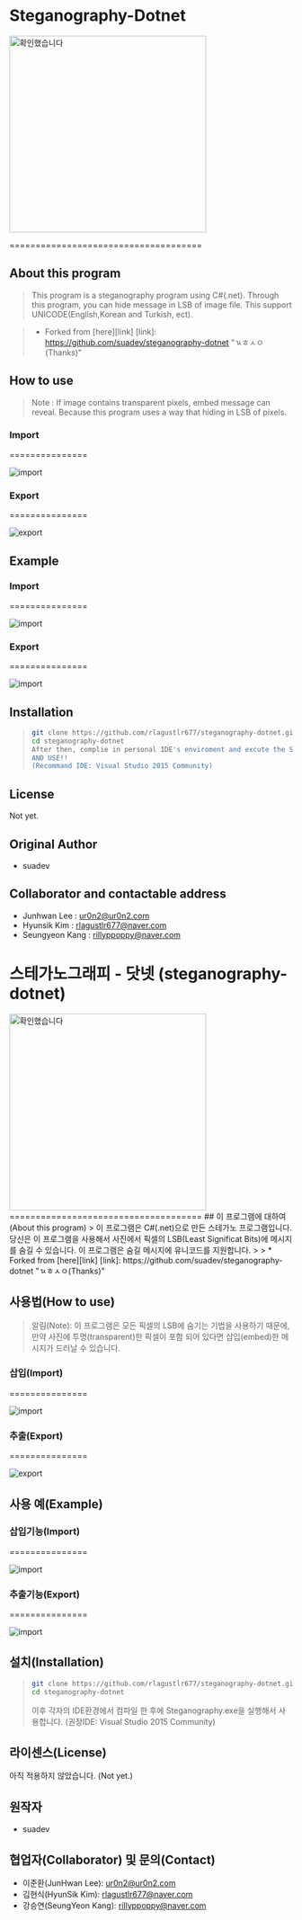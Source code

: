 # Steganography-Dotnet
<img src="https://ur0n2.com/githu/gdgtse.png" alt="확인했습니다" height="350" width="350">

=====================================

## About this program
> This program is a steganography program using C#(.net). Through this program, you can hide message in LSB of image file. This support UNICODE(English,Korean and Turkish, ect).

>* Forked from [here][link]
[link]: https://github.com/suadev/steganography-dotnet "ㄳㅎㅅㅇ(Thanks)"

## How to use
> Note : If image contains transparent pixels, embed message can reveal. Because this program uses a way that hiding in LSB of pixels.

### Import
===============

 <img src="https://ur0n2.com/githu/im2.png" alt="import">

### Export
===============

 <img src="https://ur0n2.com/githu/ex.png" alt="export">


## Example
### Import
 ===============

 <img src="https://ur0n2.com/githu/imp.png" alt="import">

### Export
 ===============

 <img src="https://ur0n2.com/githu/exp.png" alt="import">



## Installation
>```bash
>git clone https://github.com/rlagustlr677/steganography-dotnet.git
>cd steganography-dotnet
>After then, complie in personal IDE's enviroment and excute the Steganography.exe.
>AND USE!!
>(Recommand IDE: Visual Studio 2015 Community)

## License
Not yet.

## Original Author
* suadev

## Collaborator and contactable address
* Junhwan Lee : ur0n2@ur0n2.com
* Hyunsik Kim : rlagustlr677@naver.com
* Seungyeon Kang : rillyppoppy@naver.com

# 스테가노그래피 - 닷넷 (steganography-dotnet)
 <img src="https://ur0n2.com/githu/gdgtse.png" alt="확인했습니다" height="350" width="350">
=====================================
## 이 프로그램에 대하여 (About this program)
> 이 프로그램은 C#(.net)으로 만든 스테가노 프로그램입니다. 당신은 이 프로그램을 사용해서 사진에서 픽셀의 LSB(Least Significat Bits)에 메시지를 숨길 수 있습니다. 이 프로그램은 숨길 메시지에 유니코드를 지원합니다.
>
> * Forked from [here][link]
[link]: https://github.com/suadev/steganography-dotnet "ㄳㅎㅅㅇ(Thanks)"

## 사용법(How to use)
> 알림(Note): 이 프로그램은 모든 픽셀의 LSB에 숨기는 기법을 사용하기 때문에, 만약 사진에 투명(transparent)한 픽셀이 포함 되어 있다면 삽입(embed)한 메시지가 드러날 수 있습니다.

### 삽입(Import)
===============

<img src="https://ur0n2.com/githu/im2.png" alt="import">

### 추출(Export)
===============

<img src="https://ur0n2.com/githu/ex.png" alt="export">


## 사용 예(Example)
### 삽입기능(Import)
===============

<img src="https://ur0n2.com/githu/imp.png" alt="import">

### 추출기능(Export)
===============

<img src="https://ur0n2.com/githu/exp.png" alt="import">



## 설치(Installation)
>```bash
>git clone https://github.com/rlagustlr677/steganography-dotnet.git
>cd steganography-dotnet
>```
>이후 각자의 IDE환경에서 컴파일 한 후에 Steganography.exe을 실행해서 사용합니다. (권장IDE: Visual Studio 2015 Community)

## 라이센스(License)
아직 적용하지 않았습니다. (Not yet.)

## 원작자
* suadev

## 협업자(Collaborator) 및 문의(Contact)
* 이준환(JunHwan Lee): ur0n2@ur0n2.com
* 김현식(HyunSik Kim): rlagustlr677@naver.com
* 강승연(SeungYeon Kang): rillyppoppy@naver.com